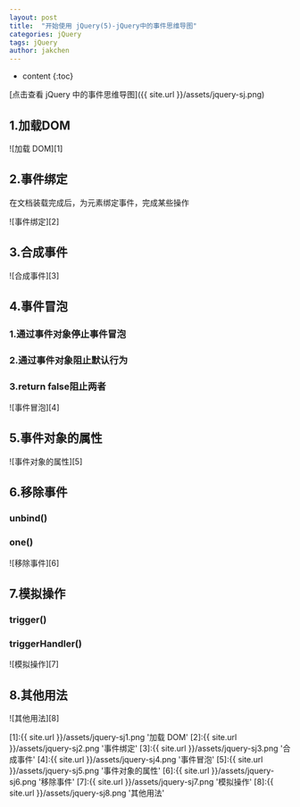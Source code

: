 ```yaml
---
layout: post
title:  "开始使用 jQuery(5)-jQuery中的事件思维导图"
categories: jQuery
tags: jQuery
author: jakchen
---
```

* content
{:toc}

[点击查看 jQuery 中的事件思维导图]({{ site.url }}/assets/jquery-sj.png)




## 1.加载DOM

![加载 DOM][1]

## 2.事件绑定

在文档装载完成后，为元素绑定事件，完成某些操作

![事件绑定][2]

## 3.合成事件

![合成事件][3]

## 4.事件冒泡

### 1.通过事件对象停止事件冒泡

### 2.通过事件对象阻止默认行为

### 3.return false阻止两者

![事件冒泡][4]

## 5.事件对象的属性

![事件对象的属性][5]

## 6.移除事件

### unbind()

### one()
![移除事件][6]

## 7.模拟操作

### trigger()

### triggerHandler()

![模拟操作][7]

## 8.其他用法

![其他用法][8]

[1]:{{ site.url }}/assets/jquery-sj1.png '加载 DOM'
[2]:{{ site.url }}/assets/jquery-sj2.png '事件绑定'
[3]:{{ site.url }}/assets/jquery-sj3.png '合成事件'
[4]:{{ site.url }}/assets/jquery-sj4.png '事件冒泡'
[5]:{{ site.url }}/assets/jquery-sj5.png '事件对象的属性'
[6]:{{ site.url }}/assets/jquery-sj6.png '移除事件'
[7]:{{ site.url }}/assets/jquery-sj7.png '模拟操作'
[8]:{{ site.url }}/assets/jquery-sj8.png '其他用法'